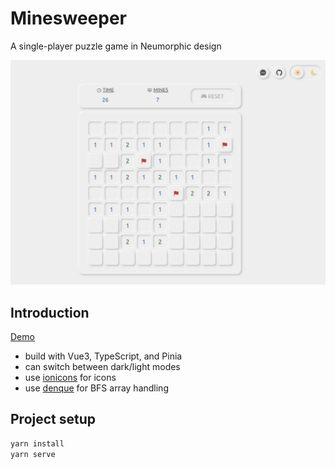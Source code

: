 # Minesweeper

A single-player puzzle game in Neumorphic design

![review](src/assets/review.png "Minesweeper")

## Introduction

[Demo](https://alekstar79.github.io/minesweeper)

- build with Vue3, TypeScript, and Pinia
- can switch between dark/light modes
- use [ionicons](https://ionic.io/ionicons) for icons
- use [denque](https://www.npmjs.com/package/denque) for BFS array handling

## Project setup

```bash
yarn install
yarn serve
```
